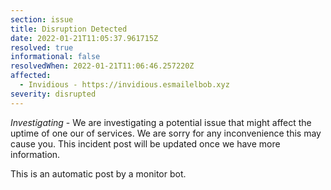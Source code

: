 ```yaml
---
section: issue
title: Disruption Detected
date: 2022-01-21T11:05:37.961715Z
resolved: true
informational: false
resolvedWhen: 2022-01-21T11:06:46.257220Z
affected:
  - Invidious - https://invidious.esmailelbob.xyz
severity: disrupted
---
```

*Investigating* - We are investigating a potential issue that might affect the uptime of one our of services. We are sorry for any inconvenience this may cause you. This incident post will be updated once we have more information.

This is an automatic post by a monitor bot.
        